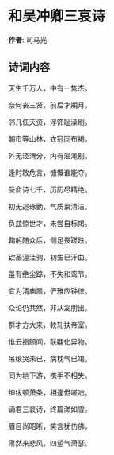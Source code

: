 # 和吴冲卿三哀诗

**作者**: 司马光

## 诗词内容

天生千万人，中有一隽杰。

奈何丧三贤，前后才期月。

邻几任天资，浮饰耻澡刷。

朝市等山林，衣冠同布褐。

外无泾渭分，内有淄渑别。

逢时敢危言，慷慨谁能夺。

圣俞诗七千，历历尽精绝。

初无追琢勤，气质禀清洁。

负兹惊世才，未尝自标掲。

鞠躬随众后，侧足畏蹉跌。

钦圣渥洼驹，初生已汗血。

虽有绝尘踪，不失和鸾节。

宜为清庙噐，俨雅应钟律。

众论仍共然，非从友朋出。

群才方大来，軮轧扶帝室。

谁云指顾间，联翩化异物。

吊缞哭未已，病枕气已竭。

同为地下游，携手不相失。

绅绂顿萧条，相逢但嗟咄。

诵君三哀诗，终篇涕如雪。

眉目尚昭晣，笑言犹仿佛。

肃然来悲风，四望气萧瑟。

